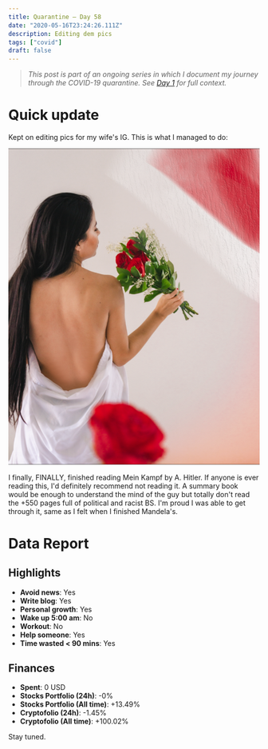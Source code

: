 ```yaml
---
title: Quarantine — Day 58
date: "2020-05-16T23:24:26.111Z"
description: Editing dem pics
tags: ["covid"]
draft: false
---
```


> *This post is part of an ongoing series in which I document my journey through the COVID-19 quarantine. See [Day 1](/quarantine/quarantine-day-1) for full context.*

<div class="divider"></div>

# Quick update

Kept on editing pics for my wife's IG. This is what I managed to do:

![ig](ig.png)

I finally, FINALLY, finished reading Mein Kampf by A. Hitler. If anyone is ever reading this, I'd definitely recommend not reading it. A summary book would be enough to understand the mind of the guy but totally don't read the +550 pages full of political and racist BS. I'm proud I was able to get through it, same as I felt when I finished Mandela's.

<div class="divider"></div>

# Data Report

## Highlights

* **Avoid news**: Yes
* **Write blog**: Yes
* **Personal growth**: Yes
* **Wake up 5:00 am**: No
* **Workout**: No
* **Help someone**: Yes
* **Time wasted < 90 mins**: Yes

## Finances

* **Spent**: 0 USD
* **Stocks Portfolio (24h)**: -0%
* **Stocks Portfolio (All time)**: +13.49%
* **Cryptofolio (24h)**: -1.45%
* **Cryptofolio (All time)**: +100.02%

<div class="divider"></div>

Stay tuned.
